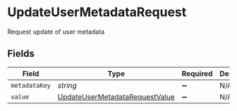 # UpdateUserMetadataRequest

Request update of user metadata


## Fields

| Field                                                                                   | Type                                                                                    | Required                                                                                | Description                                                                             |
| --------------------------------------------------------------------------------------- | --------------------------------------------------------------------------------------- | --------------------------------------------------------------------------------------- | --------------------------------------------------------------------------------------- |
| `metadataKey`                                                                           | *string*                                                                                | :heavy_minus_sign:                                                                      | N/A                                                                                     |
| `value`                                                                                 | [UpdateUserMetadataRequestValue](../../models/shared/updateusermetadatarequestvalue.md) | :heavy_minus_sign:                                                                      | N/A                                                                                     |